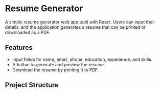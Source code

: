 # Resume Generator

A simple resume generator web app built with React. Users can input their details, and the application generates a resume that can be printed or downloaded as a PDF.

## Features
- Input fields for name, email, phone, education, experience, and skills.
- A button to generate and preview the resume.
- Download the resume by printing it to PDF.

## Project Structure
